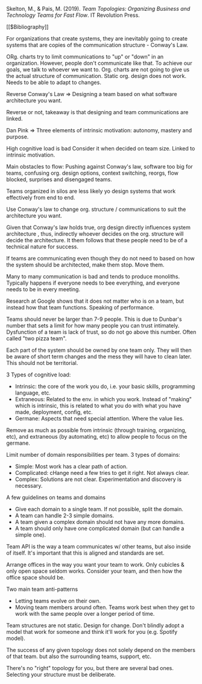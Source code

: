 Skelton, M., & Pais, M. (2019). _Team Topologies: Organizing Business and Technology Teams for Fast Flow_. IT Revolution Press.

[[$Bibliography]]

For organizations that create systems, they are inevitably going to create systems that are copies of the communication structure - Conway's Law.

ORg. charts try to limit communications to "up" or "down" in an organization. However, people don't communicate like that. To achieve our goals, we talk to whoever we want to. Org. charts are not going to give us the actual structure of communication. Static org. design does not work. Needs to be able to adapt to changes.

Reverse Conway's Law => Designing a team based on what software architecture you want.

Reverse or not, takeaway is that designing and team communications are linked.

Dan Pink => Three elements of intrinsic motivation: autonomy, mastery and purpose.

High cognitive load is bad Consider it when decided on team size. Linked to intrinsic motivation.

Main obstacles to flow: Pushing against Conway's law, software too big for teams, confusing org. design options, context switching, reorgs, flow blocked, surprises and disengaged teams.

Teams organized in silos are less likely yo design systems that work effectively from end to end.

Use Conway's law to change org. structure / communications to suit the architecture you want.

Given that Conway's law holds true, org design directly influences system architecture , thus, indirectly whoever decides on the org. structure will decide the architecture. It them follows that these people need to be of a technical nature for success.

If teams are communicating even though they do not need to based on how the system should be architected, make them stop. Move them.

Many to many communication is bad and tends to produce monoliths. Typically happens if everyone needs to bee everything, and everyone needs to be in every meeting.

Research at Google shows that it does not matter who is on a team, but instead how that team functions. Speaking of performance.

Teams should never be larger than 7-9 people. This is due to Dunbar's number that sets a limit for how many people you can trust intimately. Dysfunction of a team is lack of trust, so do not go above this number. Often called "two pizza team".

Each part of the system should be owned by one team only. They will then be aware of short term changes and the mess they will have to clean later. This should not be territorial.

3 Types of cognitive load:
- Intrinsic: the core of the work you do, i.e. your basic skills, programming language, etc.
- Extraneous: Related to the env. in which you work. Instead of  "making" which is intrinsic, this is related to what you do with what you have made, deployment, config, etc.
- Germane: Aspects that need special attention. Where the value lies.

Remove as much as possible from intrinsic (through training, organizing, etc), and extraneous (by automating, etc) to allow people to focus on the germane.

Limit number of domain responsibilities per team. 3 types of domains:
- Simple: Most work has a clear path of action.
- Complicated: cHange need a few tries to get it right. Not always clear.
- Complex: Solutions are not clear. Experimentation and discovery is necessary.

A few guidelines on teams and domains
- Give each domain to a single team. If not possible, split the domain.
- A team can handle 2-3 simple domains.
- A team given a complex domain should not have any more domains.
- A team should only have one complicated domain (but can handle a simple one).

Team API is the way a team communicates w/ other teams, but also inside of itself. It's important that this is aligned and standards are set.

Arrange offices in the way you want your team to work. Only cubicles & only open space seldom works. Consider your team, and then how the office space should be.

Two main team anti-patterns
- Letting teams evolve on their own.
- Moving team members around often. Teams work best when they get to work with the same people over a longer period of time.

Team structures are not static. Design for change. Don't blindly adopt a model that work for someone and think it'll work for you (e.g. Spotify model).

The success of any given topology does not solely depend on the members of that team. but also the surrounding teams, support, etc.

There's no "right" topology for you, but there are several bad ones. Selecting your structure must be deliberate.

